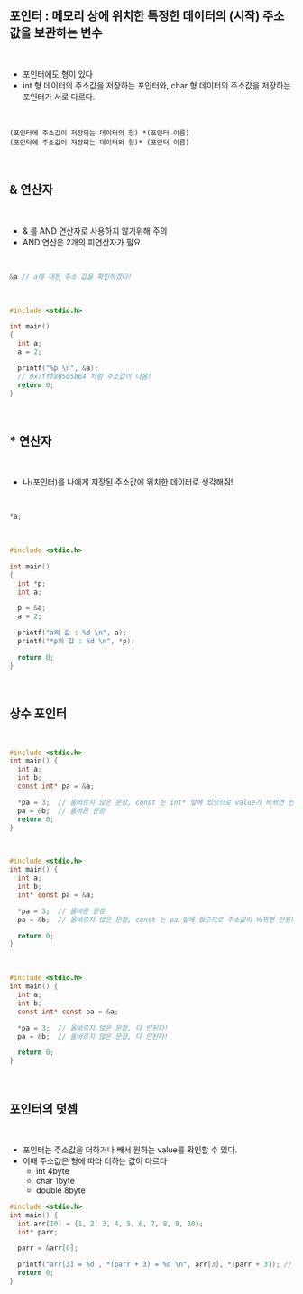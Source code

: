 ## 포인터 : 메모리 상에 위치한 특정한 데이터의 (시작) 주소값을 보관하는 변수

<br>

- 포인터에도 형이 있다
- int 형 데이터의 주소값을 저장하는 포인터와, char 형 데이터의 주소값을 저장하는 포인터가 서로 다르다.

<br>

```
(포인터에 주소값이 저장되는 데이터의 형) *(포인터 이름)
(포인터에 주소값이 저장되는 데이터의 형)* (포인터 이름)
```

<br>

## & 연산자

<br>

- & 를 AND 연산자로 사용하지 않기위해 주의
- AND 연산은 2개의 피연산자가 필요

<br>

```c
&a // a에 대한 주소 값을 확인하겠다!
```

<br>

```c
#include <stdio.h>

int main()
{
  int a;
  a = 2;

  printf("%p \n", &a);
  // 0x7fff80505b64 처럼 주소값이 나옴!
  return 0;
}
```

<br>

## \* 연산자

<br>

- 나(포인터)를 나에게 저장된 주소값에 위치한 데이터로 생각해줘!

<br>

```c
*a;
```

<br>

```c
#include <stdio.h>

int main()
{
  int *p;
  int a;

  p = &a;
  a = 2;

  printf("a의 값 : %d \n", a);
  printf("*p의 값 : %d \n", *p);

  return 0;
}
```

<br>

## 상수 포인터

<br>

```c
#include <stdio.h>
int main() {
  int a;
  int b;
  const int* pa = &a;

  *pa = 3;  // 올바르지 않은 문장, const 는 int* 앞에 있으므로 value가 바뀌면 안된다.
  pa = &b;  // 올바른 문장
  return 0;
}
```

<br>

```c
#include <stdio.h>
int main() {
  int a;
  int b;
  int* const pa = &a;

  *pa = 3;  // 올바른 문장
  pa = &b;  // 올바르지 않은 문장, const 는 pa 앞에 있으므로 주소값이 바뀌면 안된다.

  return 0;
}
```

<br>

```c
#include <stdio.h>
int main() {
  int a;
  int b;
  const int* const pa = &a;

  *pa = 3;  // 올바르지 않은 문장, 다 안된다!
  pa = &b;  // 올바르지 않은 문장, 다 안된다!

  return 0;
}
```

<br>

## 포인터의 덧셈

<br>

- 포인터는 주소값을 더하거나 빼서 원하는 value를 확인할 수 있다.
- 이때 주소값은 형에 따라 더하는 값이 다르다
  - int 4byte
  - char 1byte
  - double 8byte

```c
#include <stdio.h>
int main() {
  int arr[10] = {1, 2, 3, 4, 5, 6, 7, 8, 9, 10};
  int* parr;

  parr = &arr[0];

  printf("arr[3] = %d , *(parr + 3) = %d \n", arr[3], *(parr + 3)); // 두 값은 동일하다!
  return 0;
}
```
